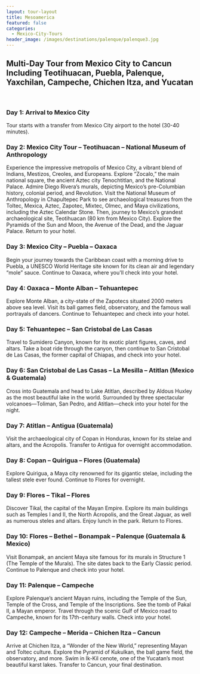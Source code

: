```yaml
---
layout: tour-layout
title: Mesoamerica
featured: false
categories:
  - Mexico-City-Tours
header_image: /images/destinations/palenque/palenque3.jpg
---
```

## Multi-Day Tour from Mexico City to Cancun Including Teotihuacan, Puebla, Palenque, Yaxchilan, Campeche, Chichen Itza, and Yucatan

&nbsp;  

### Day 1: Arrival to Mexico City

Tour starts with a transfer from Mexico City airport to the hotel (30-40 minutes).

### Day 2: Mexico City Tour – Teotihuacan – National Museum of Anthropology

Experience the impressive metropolis of Mexico City, a vibrant blend of Indians, Mestizos, Creoles, and Europeans. Explore “Zocalo,” the main national square, the ancient Aztec city Tenochtitlan, and the National Palace. Admire Diego Rivera’s murals, depicting Mexico’s pre-Columbian history, colonial period, and Revolution. Visit the National Museum of Anthropology in Chapultepec Park to see archaeological treasures from the Toltec, Mexica, Aztec, Zapotec, Mixtec, Olmec, and Maya civilizations, including the Aztec Calendar Stone. Then, journey to Mexico’s grandest archaeological site, Teotihuacan (80 km from Mexico City). Explore the Pyramids of the Sun and Moon, the Avenue of the Dead, and the Jaguar Palace. Return to your hotel.

### Day 3: Mexico City – Puebla – Oaxaca

Begin your journey towards the Caribbean coast with a morning drive to Puebla, a UNESCO World Heritage site known for its clean air and legendary “mole” sauce. Continue to Oaxaca, where you'll check into your hotel.

### Day 4: Oaxaca – Monte Alban – Tehuantepec

Explore Monte Alban, a city-state of the Zapotecs situated 2000 meters above sea level. Visit its ball games field, observatory, and the famous wall portrayals of dancers. Continue to Tehuantepec and check into your hotel.

### Day 5: Tehuantepec – San Cristobal de Las Casas

Travel to Sumidero Canyon, known for its exotic plant figures, caves, and altars. Take a boat ride through the canyon, then continue to San Cristobal de Las Casas, the former capital of Chiapas, and check into your hotel.

### Day 6: San Cristobal de Las Casas – La Mesilla – Atitlan (Mexico & Guatemala)

Cross into Guatemala and head to Lake Atitlan, described by Aldous Huxley as the most beautiful lake in the world. Surrounded by three spectacular volcanoes—Toliman, San Pedro, and Atitlan—check into your hotel for the night.

### Day 7: Atitlan – Antigua (Guatemala)

Visit the archaeological city of Copan in Honduras, known for its stelae and altars, and the Acropolis. Transfer to Antigua for overnight accommodation.

### Day 8: Copan – Quirigua – Flores (Guatemala)

Explore Quirigua, a Maya city renowned for its gigantic stelae, including the tallest stele ever found. Continue to Flores for overnight.

### Day 9: Flores – Tikal – Flores

Discover Tikal, the capital of the Mayan Empire. Explore its main buildings such as Temples I and II, the North Acropolis, and the Great Jaguar, as well as numerous steles and altars. Enjoy lunch in the park. Return to Flores.

### Day 10: Flores – Bethel – Bonampak – Palenque (Guatemala & Mexico)

Visit Bonampak, an ancient Maya site famous for its murals in Structure 1 (The Temple of the Murals). The site dates back to the Early Classic period. Continue to Palenque and check into your hotel.

### Day 11: Palenque – Campeche

Explore Palenque’s ancient Mayan ruins, including the Temple of the Sun, Temple of the Cross, and Temple of the Inscriptions. See the tomb of Pakal II, a Mayan emperor. Travel through the scenic Gulf of Mexico road to Campeche, known for its 17th-century walls. Check into your hotel.

### Day 12: Campeche – Merida – Chichen Itza – Cancun

Arrive at Chichen Itza, a “Wonder of the New World,” representing Mayan and Toltec culture. Explore the Pyramid of Kukulkan, the ball game field, the observatory, and more. Swim in Ik-Kil cenote, one of the Yucatan’s most beautiful karst lakes. Transfer to Cancun, your final destination.
